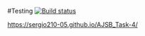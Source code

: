 #Testing
[![Build status](https://ci.appveyor.com/api/projects/status/0xai36ach7ns8kmc?svg=true)](https://ci.appveyor.com/project/Sergio210-05/ajsb-task-4)

https://sergio210-05.github.io/AJSB_Task-4/
